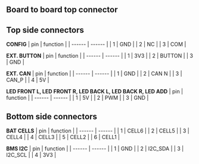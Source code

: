 ## Board to board top connector

## Top side connectors 

**CONFIG**
| pin | function |
| ------ | ------ |
| 1 | GND |
| 2 | NC |
| 3 | COM |


**EXT. BUTTON**
| pin | function |
| ------ | ------ |
| 1 | 3V3 |
| 2 | BUTTON |
| 3 | GND |

**EXT. CAN**
| pin | function |
| ------ | ------ |
| 1 | GND |
| 2 | CAN N |
| 3 | CAN_P |
| 4 | 5V |

**LED FRONT L, LED FRONT R, LED BACK L, LED BACK R, LED ADD**
| pin | function |
| ------ | ------ |
| 1 | 5V |
| 2 | PWM |
| 3 | GND |

## Bottom side connectors

**BAT CELLS**
| pin | function |
| ------ | ------ |
| 1 | CELL6 |
| 2 | CELL5 |
| 3 | CELL4 |
| 4 | CELL3 |
| 5 | CELL2 |
| 6 | CELL1 |

**BMS I2C**
| pin | function |
| ------ | ------ |
| 1 | GND |
| 2 | I2C_SDA |
| 3 | I2C_SCL |
| 4 | 3V3 |